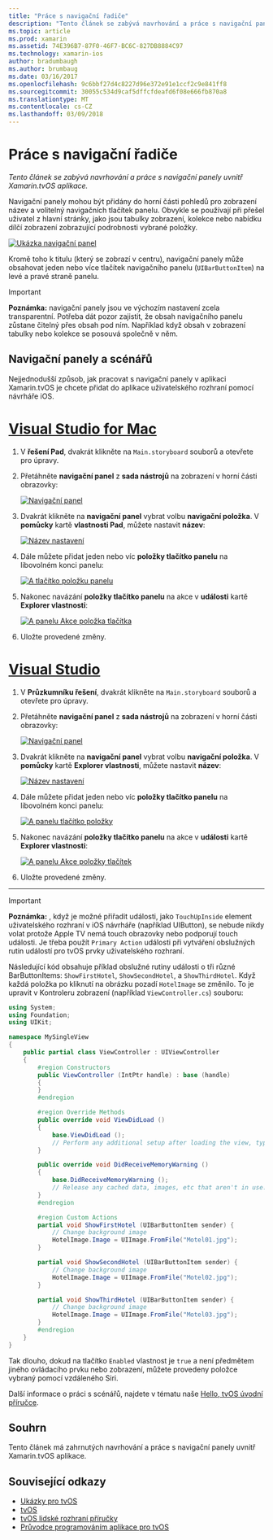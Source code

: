 ```yaml
---
title: "Práce s navigační řadiče"
description: "Tento článek se zabývá navrhování a práce s navigační panely uvnitř Xamarin.tvOS aplikace."
ms.topic: article
ms.prod: xamarin
ms.assetid: 74E396B7-87F0-46F7-BC6C-827DB8884C97
ms.technology: xamarin-ios
author: bradumbaugh
ms.author: brumbaug
ms.date: 03/16/2017
ms.openlocfilehash: 9c6bbf27d4c8227d96e372e91e1ccf2c9e841ff8
ms.sourcegitcommit: 30055c534d9caf5dffcfdeafd6f08e666fb870a8
ms.translationtype: MT
ms.contentlocale: cs-CZ
ms.lasthandoff: 03/09/2018
---
```

# <a name="working-with-navigation-controllers"></a>Práce s navigační řadiče

_Tento článek se zabývá navrhování a práce s navigační panely uvnitř Xamarin.tvOS aplikace._

Navigační panely mohou být přidány do horní části pohledů pro zobrazení název a volitelný navigačních tlačítek panelu. Obvykle se používají při přešel uživatel z hlavní stránky, jako jsou tabulky zobrazení, kolekce nebo nabídku dílčí zobrazení zobrazující podrobnosti vybrané položky.

[![](navigation-bars-images/navbar01.png "Ukázka navigační panel")](navigation-bars-images/navbar01.png#lightbox)

Kromě toho k titulu (který se zobrazí v centru), navigační panely může obsahovat jeden nebo více tlačítek navigačního panelu (`UIBarButtonItem`) na levé a pravé straně panelu.

> [!IMPORTANT]
> **Poznámka:** navigační panely jsou ve výchozím nastavení zcela transparentní. Potřeba dát pozor zajistit, že obsah navigačního panelu zůstane čitelný přes obsah pod ním. Například když obsah v zobrazení tabulky nebo kolekce se posouvá společně v něm.




<a name="Navigation-Bars-and-Storyboards" />

## <a name="navigation-bars-and-storyboards"></a>Navigační panely a scénářů

Nejjednodušší způsob, jak pracovat s navigační panely v aplikaci Xamarin.tvOS je chcete přidat do aplikace uživatelského rozhraní pomocí návrháře iOS.

# <a name="visual-studio-for-mactabvsmac"></a>[Visual Studio for Mac](#tab/vsmac)


1. V **řešení Pad**, dvakrát klikněte na `Main.storyboard` souborů a otevřete pro úpravy.
1. Přetáhněte **navigační panel** z **sada nástrojů** na zobrazení v horní části obrazovky: 

    [![](navigation-bars-images/navbar02.png "Navigační panel")](navigation-bars-images/navbar02.png#lightbox)
1. Dvakrát klikněte na **navigační panel** vybrat volbu **navigační položka**. V **pomůcky** kartě **vlastnosti Pad**, můžete nastavit **název**: 

    [![](navigation-bars-images/navbar03.png "Název nastavení")](navigation-bars-images/navbar03.png#lightbox)
1. Dále můžete přidat jeden nebo víc **položky tlačítko panelu** na libovolném konci panelu: 

    [![](navigation-bars-images/navbar04.png "A tlačítko položku panelu")](navigation-bars-images/navbar04.png#lightbox)
1. Nakonec navázání **položky tlačítko panelu** na akce v **události** kartě **Explorer vlastnosti**: 

    [![](navigation-bars-images/navbar05.png "A panelu Akce položka tlačítka")](navigation-bars-images/navbar05.png#lightbox)
1. Uložte provedené změny.


# <a name="visual-studiotabvswin"></a>[Visual Studio](#tab/vswin)


1. V **Průzkumníku řešení**, dvakrát klikněte na `Main.storyboard` souborů a otevřete pro úpravy.
1. Přetáhněte **navigační panel** z **sada nástrojů** na zobrazení v horní části obrazovky: 

    [![](navigation-bars-images/navbar02-vs.png "Navigační panel")](navigation-bars-images/navbar02-vs.png#lightbox)
1. Dvakrát klikněte na **navigační panel** vybrat volbu **navigační položka**. V **pomůcky** kartě **Explorer vlastnosti**, můžete nastavit **název**: 

    [![](navigation-bars-images/navbar03-vs.png "Název nastavení")](navigation-bars-images/navbar03-vs.png#lightbox)
1. Dále můžete přidat jeden nebo víc **položky tlačítko panelu** na libovolném konci panelu: 

    [![](navigation-bars-images/navbar04-vs.png "A panelu tlačítko položky")](navigation-bars-images/navbar04-vs.png#lightbox)
1. Nakonec navázání **položky tlačítko panelu** na akce v **události** kartě **Explorer vlastnosti**: 

    [![](navigation-bars-images/navbar05-vs.png "A panelu Akce položky tlačítek")](navigation-bars-images/navbar05-vs.png#lightbox)
1. Uložte provedené změny.


-----

> [!IMPORTANT]
> **Poznámka:** , když je možné přiřadit události, jako `TouchUpInside` element uživatelského rozhraní v iOS návrháře (například UIButton), se nebude nikdy volat protože Apple TV nemá touch obrazovky nebo podporují touch události. Je třeba použít `Primary Action` události při vytváření obslužných rutin událostí pro tvOS prvky uživatelského rozhraní.




Následující kód obsahuje příklad obslužné rutiny události o tři různé BarButtonItems: `ShowFirstHotel`, `ShowSecondHotel`, a `ShowThirdHotel`. Když každá položka po kliknutí na obrázku pozadí `HotelImage` se změnilo. To je upravit v Kontroleru zobrazení (například `ViewController.cs`) souboru:

```csharp
using System;
using Foundation;
using UIKit;

namespace MySingleView
{
    public partial class ViewController : UIViewController
    {
        #region Constructors
        public ViewController (IntPtr handle) : base (handle)
        {
        }
        #endregion

        #region Override Methods
        public override void ViewDidLoad ()
        {
            base.ViewDidLoad ();
            // Perform any additional setup after loading the view, typically from a nib.
        }

        public override void DidReceiveMemoryWarning ()
        {
            base.DidReceiveMemoryWarning ();
            // Release any cached data, images, etc that aren't in use.
        }
        #endregion

        #region Custom Actions
        partial void ShowFirstHotel (UIBarButtonItem sender) {
            // Change background image
            HotelImage.Image = UIImage.FromFile("Motel01.jpg");
        }

        partial void ShowSecondHotel (UIBarButtonItem sender) {
            // Change background image
            HotelImage.Image = UIImage.FromFile("Motel02.jpg");
        }

        partial void ShowThirdHotel (UIBarButtonItem sender) {
            // Change background image
            HotelImage.Image = UIImage.FromFile("Motel03.jpg");
        }
        #endregion
    }
}
```

Tak dlouho, dokud na tlačítko `Enabled` vlastnost je `true` a není předmětem jiného ovládacího prvku nebo zobrazení, můžete provedeny položce vybraný pomocí vzdáleného Siri.

Další informace o práci s scénářů, najdete v tématu naše [Hello, tvOS úvodní příručce](~/ios/tvos/get-started/hello-tvos.md). 

<a name="Summary" />

## <a name="summary"></a>Souhrn

Tento článek má zahrnutých navrhování a práce s navigační panely uvnitř Xamarin.tvOS aplikace.



## <a name="related-links"></a>Související odkazy

- [Ukázky pro tvOS](https://developer.xamarin.com/samples/tvos/all/)
- [tvOS](https://developer.apple.com/tvos/)
- [tvOS lidské rozhraní příručky](https://developer.apple.com/tvos/human-interface-guidelines/)
- [Průvodce programováním aplikace pro tvOS](https://developer.apple.com/library/prerelease/tvos/documentation/General/Conceptual/AppleTV_PG/)
